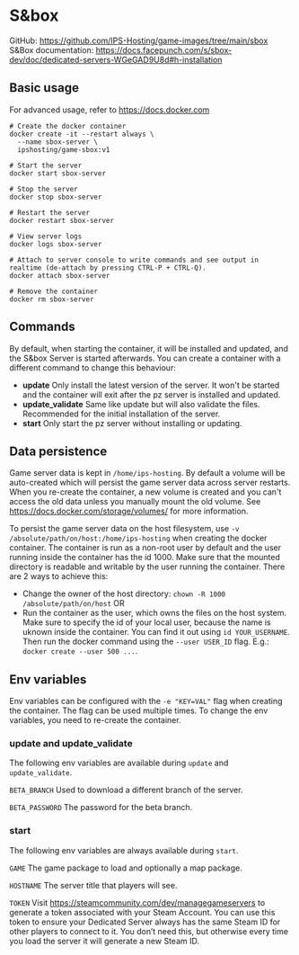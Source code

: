 # S&box

GitHub: https://github.com/IPS-Hosting/game-images/tree/main/sbox
S&Box documentation: https://docs.facepunch.com/s/sbox-dev/doc/dedicated-servers-WGeGAD9U8d#h-installation

## Basic usage

For advanced usage, refer to https://docs.docker.com

```shell
# Create the docker container
docker create -it --restart always \
  --name sbox-server \
  ipshosting/game-sbox:v1

# Start the server
docker start sbox-server

# Stop the server
docker stop sbox-server

# Restart the server
docker restart sbox-server

# View server logs
docker logs sbox-server

# Attach to server console to write commands and see output in realtime (de-attach by pressing CTRL-P + CTRL-Q).
docker attach sbox-server

# Remove the container
docker rm sbox-server
```

## Commands

By default, when starting the container, it will be installed and updated, and the S&box Server is started afterwards.
You can create a container with a different command to change this behaviour:

- **update** Only install the latest version of the server. It won't be started and the container will exit after the pz server is installed and updated.
- **update_validate** Same like update but will also validate the files. Recommended for the initial installation of the server.
- **start** Only start the pz server without installing or updating.

## Data persistence

Game server data is kept in `/home/ips-hosting`.
By default a volume will be auto-created which will persist the game server data across server restarts.
When you re-create the container, a new volume is created and you can't access the old data unless you manually mount the old volume.
See https://docs.docker.com/storage/volumes/ for more information.

To persist the game server data on the host filesystem, use `-v /absolute/path/on/host:/home/ips-hosting` when creating the docker container.
The container is run as a non-root user by default and the user running inside the container has the id 1000. Make sure that the mounted directory is readable and writable by the user running the container. There are 2 ways to achieve this:

- Change the owner of the host directory: `chown -R 1000 /absolute/path/on/host` OR
- Run the container as the user, which owns the files on the host system. Make sure to specify the id of your local user, because the name is uknown inside the container. You can find it out using `id YOUR_USERNAME`. Then run the docker command using the `--user USER_ID` flag. E.g.: `docker create --user 500 ...`.

## Env variables

Env variables can be configured with the `-e "KEY=VAL"` flag when creating the container. The flag can be used multiple times.
To change the env variables, you need to re-create the container.

### update and update_validate

The following env variables are available during `update` and `update_validate`.

`BETA_BRANCH` Used to download a different branch of the server.

`BETA_PASSWORD` The password for the beta branch.

### start

The following env variables are always available during `start`.

`GAME` The game package to load and optionally a map package.

`HOSTNAME` The server title that players will see.

`TOKEN` Visit https://steamcommunity.com/dev/managegameservers to generate a token associated with your Steam Account. You can use this token to ensure your Dedicated Server always has the same Steam ID for other players to connect to it. You don’t need this, but otherwise every time you load the server it will generate a new Steam ID.
